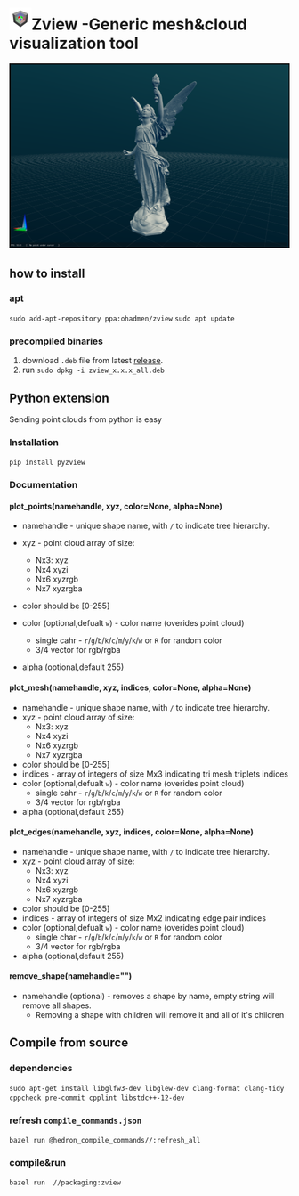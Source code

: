 
<h1><img src="packaging/zview.png" height=40 >Zview -Generic mesh&cloud visualization tool</h1>

![Zview screenshot](res/screenshot.png "Zview screenshot")

## how to install

### apt

`sudo add-apt-repository ppa:ohadmen/zview`
`sudo apt update`

### precompiled binaries

1. download `.deb` file from latest [release](https://github.com/ohadmen/zview/releases).
2. run `sudo dpkg -i zview_x.x.x_all.deb`

## Python extension

Sending point clouds from python is easy

### Installation

`pip install pyzview`

### Documentation

#### plot_points(namehandle, xyz, color=None, alpha=None)

* namehandle - unique shape name, with `/` to indicate tree hierarchy.
* xyz - point cloud array of size:
  * Nx3: xyz
  * Nx4 xyzi
  * Nx6 xyzrgb
  * Nx7 xyzrgba
* color should be [0-255]
  
* color (optional,defualt `w`) - color name (overides point cloud)
  * single cahr - `r`/`g`/`b`/`k`/`c`/`m`/`y`/`k`/`w` or `R` for random color
  * 3/4 vector for rgb/rgba
* alpha (optional,default 255)

#### plot_mesh(namehandle, xyz, indices, color=None, alpha=None)

* namehandle - unique shape name, with `/` to indicate tree hierarchy.
* xyz - point cloud array of size:
  * Nx3: xyz
  * Nx4 xyzi
  * Nx6 xyzrgb
  * Nx7 xyzrgba
* color should be [0-255]
* indices - array of integers of size Mx3 indicating tri mesh triplets indices
* color (optional,defualt `w`) - color name (overides point cloud)
  * single cahr - `r`/`g`/`b`/`k`/`c`/`m`/`y`/`k`/`w` or `R` for random color
  * 3/4 vector for rgb/rgba
* alpha (optional,default 255)

#### plot_edges(namehandle, xyz, indices, color=None, alpha=None)

* namehandle - unique shape name, with `/` to indicate tree hierarchy.
* xyz - point cloud array of size:
  * Nx3: xyz
  * Nx4 xyzi
  * Nx6 xyzrgb
  * Nx7 xyzrgba
* color should be [0-255]
* indices - array of integers of size Mx2 indicating edge pair indices
* color (optional,defualt `w`) - color name (overides point cloud)
  * single char - `r`/`g`/`b`/`k`/`c`/`m`/`y`/`k`/`w` or `R` for random color
  * 3/4 vector for rgb/rgba
* alpha (optional,default 255)

#### remove_shape(namehandle="")

* namehandle (optional) - removes a shape by name, empty string will remove all shapes.
  * Removing a shape with children will remove it and all of it's children

## Compile from source

### dependencies

`sudo apt-get install libglfw3-dev libglew-dev clang-format clang-tidy cppcheck pre-commit cpplint libstdc++-12-dev`

### refresh `compile_commands.json`

 `bazel run @hedron_compile_commands//:refresh_all`

### compile&run

`bazel run  //packaging:zview`
